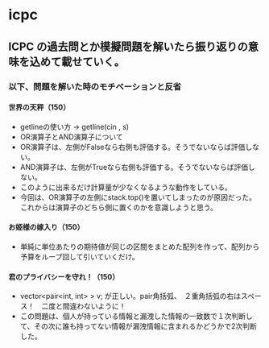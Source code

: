 # icpc
## ICPC の過去問とか模擬問題を解いたら振り返りの意味を込めて載せていく。
### 以下、問題を解いた時のモチベーションと反省
#### 世界の天秤（150）
* getlineの使い方 → getline(cin , s)
* OR演算子とAND演算子について  
 * OR演算子は、左側がFalseなら右側も評価する。そうでないならば評価しない。
 *  AND演算子は、左側がTrueなら右側も評価する。そうでないならば評価しない。
 * このように出来るだけ計算量が少なくなるような動作をしている。
* 今回は、OR演算子の左側にstack.top()を置いてしまったのが原因だった。これからは演算子のどちら側に置くのかを意識しようと思う。
#### お姫様の嫁入り（150）
* 単純に単位あたりの期待値が同じの区間をまとめた配列を作って、配列から予算をループ回して引いていくだけ。
#### 君のプライバシーを守れ！（150）
* vector<pair<int, int> > v; が正しい。pair角括弧、　２重角括弧の右はスペース！　二度と間違わないように！
* この問題は、個人が持っている情報と漏洩した情報の一致数で１次判断して、その次に誰も持ってない情報が漏洩情報に含まれるかどうかで2次判断した。
